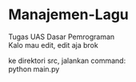 # Manajemen-Lagu
Tugas UAS Dasar Pemrograman  
Kalo mau edit, edit aja brok  

ke direktori src, jalankan command:  
python main.py
